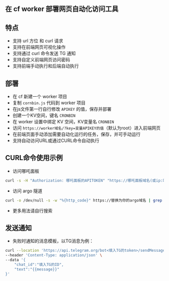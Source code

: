 ## 在 cf worker 部署网页自动化访问工具

## 特点
- 支持 url 方位 和 curl 请求
- 支持在前端网页可视化操作
- 支持通过 curl 命令发送 TG 通知
- 支持自定义前端网页访问密码
- 支持前端手动执行和后端自动执行

## 部署
- 在 cf 新建一个 worker 项目
- 复制 `cornbin.js` 代码到 worker 项目
- 在js文件第一行自行修改 `APIKEY` 的值，保存并部署
- 创建一个KV空间，键名 `CRONBIN`
- 在 worker 设置中绑定 KV 空间，KV变量名 `CRONBIN`
- 访问 `https://worker域名/?key=变量APIKEY的值`（默认为root）进入前端网页
- 在前端页面手动添加需要自动化运行的任务，保存，并可手动运行
- 支持自动访问URL或通过CURL命令自动执行

## CURL命令使用示例
- 访问哪吒面板
```bash
curl -s -H "Authorization: 哪吒面板的APITOKEN" "https://哪吒面板域名(或ip:端口)/api/v1/server/list"
```

- 访问 argo 隧道
```bash
curl -o /dev/null -s -w "%{http_code}" https://替换为你的argo域名 | grep -qE "^(404)$"
```

- 更多用法请自行搜索

## 发送通知
- 失败时通知的消息模板，以TG消息为例：
```bash
curl --location 'https://api.telegram.org/bot<填入TG的token>/sendMessage' \
--header 'Content-Type: application/json' \
--data '{
    "chat_id":"填入TG的ID",
    "text":"{{message}}"
}'
```
